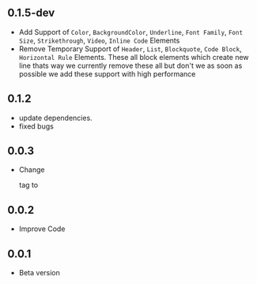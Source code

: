 ## 0.1.5-dev
- Add Support of `Color`, `BackgroundColor`, `Underline`, `Font Family`, `Font Size`, `Strikethrough`, `Video`, `Inline Code` Elements
- Remove Temporary Support of `Header`, `List`, `Blockquote`, `Code Block`, `Horizontal Rule` Elements. These all block elements which create new line thats way we currently remove these all but don't we as soon as possible we add these support with high performance
## 0.1.2
-  update dependencies.
- fixed bugs
## 0.0.3
- Change <p> tag to <span>
## 0.0.2
- Improve Code
## 0.0.1
- Beta version 
